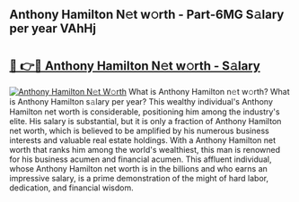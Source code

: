 ## Anthony Hamilton N𝚎t w𝚘rth - Part-6MG S𝚊lary per year VAhHj

# <h2><a href="http://gc2tzr5.nevu.top/?p=Anthony+Hamilton">🔗 👉🔴 Anthony Hamilton N𝚎t w𝚘rth - S𝚊lary</a></h2>

[![Anthony Hamilton N𝚎t W𝚘rth](https://i.imgur.com/Oavwk0R.jpeg)](http://gc2tzr5.nevu.top/?p=Anthony+Hamilton)
What is Anthony Hamilton n𝚎t w𝚘rth? What is Anthony Hamilton s𝚊lary per year?
This wealthy individual's Anthony Hamilton net worth is considerable, positioning him among the industry's elite. His salary is substantial, but it is only a fraction of Anthony Hamilton net worth, which is believed to be amplified by his numerous business interests and valuable real estate holdings. With a Anthony Hamilton net worth that ranks him among the world's wealthiest, this man is renowned for his business acumen and financial acumen. This affluent individual, whose Anthony Hamilton net worth is in the billions and who earns an impressive salary, is a prime demonstration of the might of hard labor, dedication, and financial wisdom.
